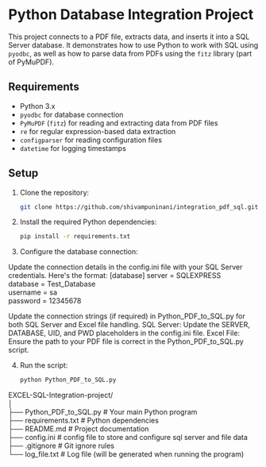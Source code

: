 # Python Database Integration Project

This project connects to a PDF file, extracts data, and inserts it into a SQL Server database. It demonstrates how to use Python to work with SQL using `pyodbc`, as well as how to parse data from PDFs using the `fitz` library (part of PyMuPDF).

## Requirements

- Python 3.x
- `pyodbc` for database connection
- `PyMuPDF` (`fitz`) for reading and extracting data from PDF files
- `re` for regular expression-based data extraction
- `configparser` for reading configuration files
- `datetime` for logging timestamps

## Setup

1. Clone the repository:
   ```bash
   git clone https://github.com/shivampuninani/integration_pdf_sql.git

   
2. Install the required Python dependencies:
   ```bash
   pip install -r requirements.txt

3. Configure the database connection:

Update the connection details in the config.ini file with your SQL Server credentials. Here's the format:
   [database]
   server = SQLEXPRESS  
   database = Test_Database  
   username = sa  
   password = 12345678  

Update the connection strings (if required) in Python_PDF_to_SQL.py for both SQL Server and Excel file handling.
SQL Server: Update the SERVER, DATABASE, UID, and PWD placeholders in the config.ini file.
Excel File: Ensure the path to your PDF file is correct in the Python_PDF_to_SQL.py script.

4. Run the script:
   ```bash
   python Python_PDF_to_SQL.py


EXCEL-SQL-Integration-project/  
│  
├── Python_PDF_to_SQL.py               # Your main Python program  
├── requirements.txt                     # Python dependencies  
├── README.md                            # Project documentation  
├── config.ini                           # config file to store and configure sql server and file data   
├── .gitignore                           # Git ignore rules  
└── log_file.txt                         # Log file (will be generated when running the program)  
